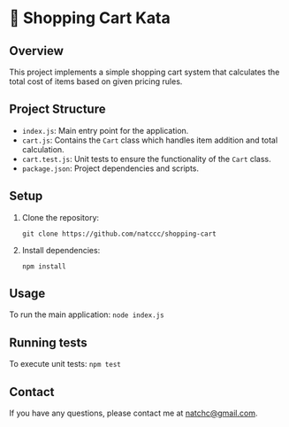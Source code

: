 # 🛒 Shopping Cart Kata  

## Overview
This project implements a simple shopping cart system that calculates the total cost of items based on given pricing rules. 

## Project Structure
- `index.js`: Main entry point for the application.
- `cart.js`: Contains the `Cart` class which handles item addition and total calculation.
- `cart.test.js`: Unit tests to ensure the functionality of the `Cart` class.
- `package.json`: Project dependencies and scripts.

## Setup
1. Clone the repository:
   ```
   git clone https://github.com/natccc/shopping-cart
   ```
2. Install dependencies:
    ```
    npm install
    ```
## Usage
To run the main application:
    ```
    node index.js
    ```
## Running tests
To execute unit tests:
    ```
    npm test
    ```

## Contact
If you have any questions, please contact me at natchc@gmail.com.


